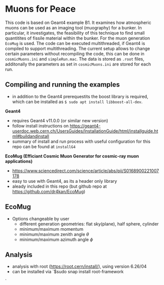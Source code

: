 # Muons for Peace

This code is based on Geant4 example B1. It examines how atmospheric muons can be used as an imaging tool (muography) for a bunker. In particular, it investigates, the feasibility of this technique to find small quantitites of fissile material within the bunker. For the muon generation `EcoMug` is used. The code can be executed multithreaded, if Geant4 is compiled to support multithreading.
The current setup allows to change certain parameters without recompiling the code, this can be done in `cosmicMuons.ini` and `simpleRun.mac`. The data is stored as `.root` files, additonally the parameters as set in `cosmicMuons.ini` are stored for each run.


## Compiling and running the examples
- in addition to the Geant4 prerequestits the boost library is required, which can be installed as  `$ sudo apt install libboost-all-dev`.

**Geant4**
  - requires Geant4 v11.0.0 (or similar new version)
  - follow install instructions on https://geant4-userdoc.web.cern.ch/UsersGuides/InstallationGuide/html/installguide.html#buildandinstall
  - summary of install and run process with useful configuration for this repo can be found at `installG4`

**EcoMug (Efficiant Cosmic Muon Generator for cosmic-ray muon applications)**
  - https://www.sciencedirect.com/science/article/abs/pii/S0168900221007178
  - easy to use with Geant4, as its a header only library
  - aleady included in this repo (but github repo at https://github.com/dr4kan/EcoMug)

## EcoMug
- Options changeable by user
  - different generation geometries: flat sky(plane), half sphere, cylinder
  - minimum/maximum momentum
  - minimum/maximum zenith angle $\theta$
  - minimum/maximum azimuth angle $\phi$
      
## Analysis
  - analysis with root (https://root.cern/install/), using version 6.26/04
  - can be installed via `$sudo snap install root-framework
  
`
    
  

